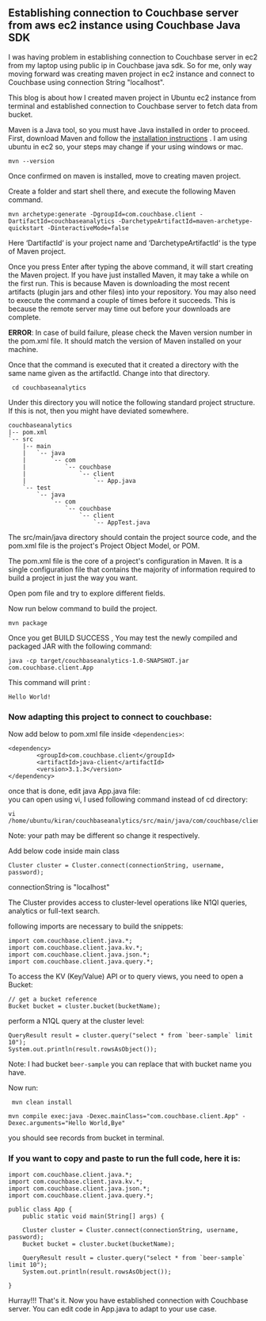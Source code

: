 ## Establishing connection to Couchbase server from aws ec2 instance using Couchbase Java SDK

I was having problem in establishing connection to Couchbase server in ec2 from my laptop using public ip in Couchbase java sdk.
So for me, only way moving forward was creating maven project in ec2 instance and connect to Couchbase using connection String "localhost".

This blog is about how I created maven project in Ubuntu ec2 instance from terminal and established connection to Couchbase server to fetch data from bucket.

Maven is a Java tool, so you must have Java installed in order to proceed.  
First, download Maven and follow the  [installation instructions](https://maven.apache.org/install.html) .
I am using ubuntu in ec2 so, your steps may change if your using windows or mac.

```
mvn --version
```
Once confirmed on maven is installed, move to creating maven project.

Create a folder and start shell there, and execute the following Maven command.
```
mvn archetype:generate -DgroupId=com.couchbase.client -DartifactId=couchbaseanalytics -DarchetypeArtifactId=maven-archetype-quickstart -DinteractiveMode=false
```
Here ‘DartifactId‘ is your project name and ‘DarchetypeArtifactId‘ is the type of Maven project.

Once you press Enter after typing the above command, it will start creating the Maven project.
If you have just installed Maven, it may take a while on the first run. This is because Maven is downloading the most recent artifacts (plugin jars and other files) into your repository. You may also need to execute the command a couple of times before it succeeds. This is because the remote server may time out before your downloads are complete.

**ERROR**: In case of build failure, please check the Maven version number in the pom.xml file. It should match the version of Maven installed on your machine.

Once that the command is executed that it created a directory with the same name given as the artifactId. Change into that directory.

` cd couchbaseanalytics`

Under this directory you will notice the following standard project structure. If this is not, then you might have deviated somewhere.
```
couchbaseanalytics
|-- pom.xml
`-- src
    |-- main
    |   `-- java
    |       `-- com
    |           `-- couchbase
    |               `-- client
    |                   `-- App.java
    `-- test
        `-- java
            `-- com
                `-- couchbase
                    `-- client
                        `-- AppTest.java
```

The src/main/java directory should contain the project source code, and the pom.xml file is the project's Project Object Model, or POM.

The pom.xml file is the core of a project's configuration in Maven. It is a single configuration file that contains the majority of information required to build a project in just the way you want.

Open pom file and try to explore different fields.

Now run below command to build the project.
``` 
mvn package
```
Once you get BUILD SUCCESS , You may test the newly compiled and packaged JAR with the following command:
```
java -cp target/couchbaseanalytics-1.0-SNAPSHOT.jar com.couchbase.client.App
```
This command will print :

`Hello World!`

### Now adapting this project to connect to couchbase:

Now add below to pom.xml file inside `<dependencies>`:
```
<dependency>
        <groupId>com.couchbase.client</groupId>
        <artifactId>java-client</artifactId>
        <version>3.1.3</version>
</dependency>
```
once that is done, edit java App.java file:  
you can open using vi, I used following command instead of cd directory:

``` 
vi /home/ubuntu/kiran/couchbaseanalytics/src/main/java/com/couchbase/client/App.java 
```

Note: your path may be different so change it respectively.

Add below code inside main class

`Cluster cluster = Cluster.connect(connectionString, username, password);`

connectionString is "localhost"

The Cluster provides access to cluster-level operations like N1Ql queries, analytics or full-text search. 

following imports are necessary to build the snippets:
```
import com.couchbase.client.java.*;
import com.couchbase.client.java.kv.*;
import com.couchbase.client.java.json.*;
import com.couchbase.client.java.query.*;
```

To access the KV (Key/Value) API or to query views, you need to open a Bucket:
```
// get a bucket reference
Bucket bucket = cluster.bucket(bucketName);
```
perform a N1QL query at the cluster level:
```
QueryResult result = cluster.query("select * from `beer-sample` limit 10");
System.out.println(result.rowsAsObject());
```
Note: I had bucket `beer-sample` you can replace that with bucket name you have.

Now run:

` mvn clean install`

```
mvn compile exec:java -Dexec.mainClass="com.couchbase.client.App" -Dexec.arguments="Hello World,Bye"
```

you should see records from bucket in terminal.



### If you want to copy and paste to run the full code, here it is:

```
import com.couchbase.client.java.*;
import com.couchbase.client.java.kv.*;
import com.couchbase.client.java.json.*;
import com.couchbase.client.java.query.*;

public class App {
	public static void main(String[] args) {

    Cluster cluster = Cluster.connect(connectionString, username, password);
    Bucket bucket = cluster.bucket(bucketName);

    QueryResult result = cluster.query("select * from `beer-sample` limit 10");
    System.out.println(result.rowsAsObject());

}
```

Hurray!!! That's it. Now you have established connection with Couchbase server. You can edit code in App.java to adapt to your use case.
